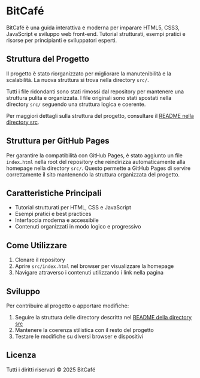 # BitCafé

BitCafé è una guida interattiva e moderna per imparare HTML5, CSS3, JavaScript e sviluppo web front-end. Tutorial strutturati, esempi pratici e risorse per principianti e sviluppatori esperti.

## Struttura del Progetto

Il progetto è stato riorganizzato per migliorare la manutenibilità e la scalabilità. La nuova struttura si trova nella directory `src/`.

Tutti i file ridondanti sono stati rimossi dal repository per mantenere una struttura pulita e organizzata. I file originali sono stati spostati nella directory `src/` seguendo una struttura logica e coerente.

Per maggiori dettagli sulla struttura del progetto, consultare il [README nella directory src](src/README.md).

## Struttura per GitHub Pages

Per garantire la compatibilità con GitHub Pages, è stato aggiunto un file `index.html` nella root del repository che reindirizza automaticamente alla homepage nella directory `src/`. Questo permette a GitHub Pages di servire correttamente il sito mantenendo la struttura organizzata del progetto.

## Caratteristiche Principali

- Tutorial strutturati per HTML, CSS e JavaScript
- Esempi pratici e best practices
- Interfaccia moderna e accessibile
- Contenuti organizzati in modo logico e progressivo

## Come Utilizzare

1. Clonare il repository
2. Aprire `src/index.html` nel browser per visualizzare la homepage
3. Navigare attraverso i contenuti utilizzando i link nella pagina

## Sviluppo

Per contribuire al progetto o apportare modifiche:

1. Seguire la struttura delle directory descritta nel [README della directory src](src/README.md)
2. Mantenere la coerenza stilistica con il resto del progetto
3. Testare le modifiche su diversi browser e dispositivi

## Licenza

Tutti i diritti riservati © 2025 BitCafé
